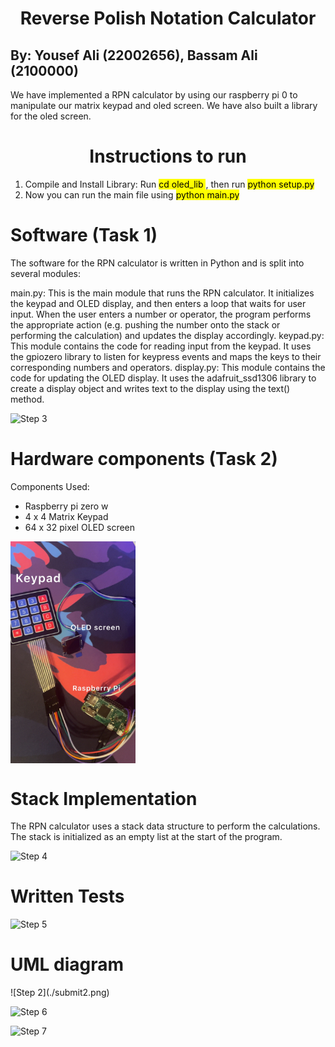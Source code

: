 
<h1 align="center"> Reverse Polish Notation Calculator </h1>




By: Yousef Ali (22002656), Bassam Ali (2100000)
---------------------

We have implemented a RPN calculator by using our raspberry pi 0 to manipulate our matrix keypad and oled screen. We have also built a library for the oled screen.


<h1 align="center"> Instructions to run </h1>


1. Compile and Install Library: Run <mark>cd oled_lib </mark>, then run <mark>python setup.py</mark>
2. Now you can run the main file using <mark>python main.py</mark>


# Software (Task 1)

The software for the RPN calculator is written in Python and is split into several modules:

main.py: This is the main module that runs the RPN calculator. It initializes the keypad and OLED display, and then enters a loop that waits for user input. When the user enters a number or operator, the program performs the appropriate action (e.g. pushing the number onto the stack or performing the calculation) and updates the display accordingly.
keypad.py: This module contains the code for reading input from the keypad. It uses the gpiozero library to listen for keypress events and maps the keys to their corresponding numbers and operators.
display.py: This module contains the code for updating the OLED display. It uses the adafruit_ssd1306 library to create a display object and writes text to the display using the text() method.

![Step 3](./Images/flag_working.png)

# Hardware components (Task 2)

Components Used: 

* Raspberry pi zero w 
* 4 x 4 Matrix Keypad 
* 64 x 32 pixel OLED screen 


<img src="./images/Hardware.JPG" alt="My Image" width="200" align="center">

<h1 align="left"> Stack Implementation  </h1>

The RPN calculator uses a stack data structure to perform the calculations. The stack is initialized as an empty list at the start of the program.


![Step 4](./Images/Lost_submit.png)


<h1 align="left"> Written Tests  </h1>




![Step 5](./Won.png)
<h1 align="left"> UML diagram  </h1>
![Step 2](./submit2.png)












![Step 6](./gamefunction.png)




![Step 7](./Error1.png)






